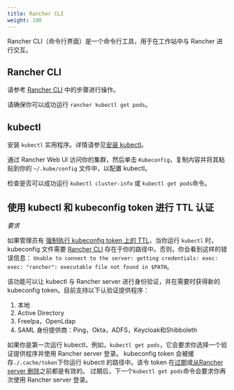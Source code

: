 ```yaml
---
title: Rancher CLI
weight: 100
---
```


Rancher CLI（命令行界面）是一个命令行工具，用于在工作站中与 Rancher 进行交互。

## Rancher CLI

请参考 [Rancher CLI](../../cli) 中的步骤进行操作。

请确保你可以成功运行 `rancher kubectl get pods`。


## kubectl
安装 `kubectl` 实用程序。详情请参见[安装 kubectl](https://kubernetes.io/docs/tasks/tools/install-kubectl/)。


通过 Rancher Web UI 访问你的集群，然后单击 `Kubeconfig`，复制内容并将其粘贴到你的 `~/.kube/config` 文件中，以配置 kubectl。

检查是否可以成功运行 `kubectl cluster-info` 或 `kubectl get pods`命令。

## 使用 kubectl 和 kubeconfig token 进行 TTL 认证

_要求_

如果管理员有 [强制执行 kubeconfig token 上的 TTL]({{<baseurl>}}/rancher/v2.6/en/api/api-tokens/#setting-ttl-on-kubeconfig-tokens)，当你运行 `kubectl` 时，kubeconfig 文件需要 [Rancher CLI](../cli) 存在于你的路径中。否则，你会看到这样的错误信息：
`Unable to connect to the server: getting credentials: exec: exec: "rancher": executable file not found in $PATH`。

该功能可以让 kubectl 与 Rancher server 进行身份验证，并在需要时获得新的 kubeconfig token。目前支持以下认验证提供程序：

1. 本地
2. Active Directory
3. FreeIpa，OpenLdap
4. SAML 身份提供商：Ping，Okta，ADFS，Keycloak和Shibboleth

如果你是第一次运行 kubectl，例如，`kubectl get pods`，它会要求你选择一个验证提供程序并使用 Rancher server 登录。
kubeconfig token 会被缓存`./.cache/token`下你运行 kubectl 的路径中。该令 token 在[过期](../../api/api-tokens/#setting-ttl-on-kubeconfig-tokens-period)或[从Rancher server 删除](../../api/api-tokens/#deleting-tokens)之前都是有效的。
过期后，下一个`kubectl get pods`命令会要求你再次使用 Rancher server 登录。
